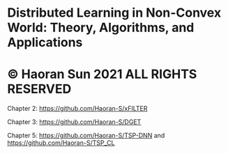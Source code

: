 # Distributed Learning in Non-Convex World: Theory, Algorithms, and Applications
# © Haoran Sun 2021 ALL RIGHTS RESERVED

Chapter 2: https://github.com/Haoran-S/xFILTER

Chapter 3: https://github.com/Haoran-S/DGET

Chapter 5: https://github.com/Haoran-S/TSP-DNN and https://github.com/Haoran-S/TSP_CL

